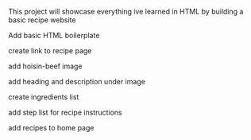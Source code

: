 This project will showcase everything ive learned in HTML by building a basic recipe website

Add basic HTML boilerplate

create link to recipe page

add hoisin-beef image

add heading and description under image

create ingredients list

add step list for recipe instructions

add recipes to home page